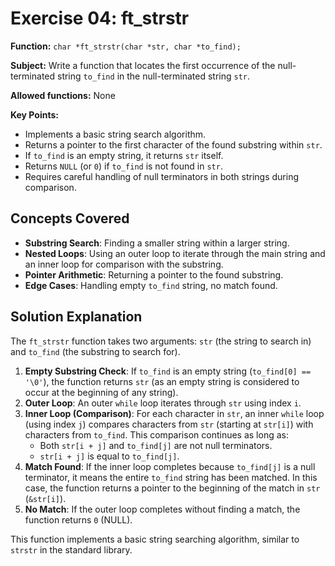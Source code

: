 # Exercise 04: ft_strstr

**Function:** `char *ft_strstr(char *str, char *to_find);`

**Subject:** Write a function that locates the first occurrence of the null-terminated string `to_find` in the null-terminated string `str`.

**Allowed functions:** None

**Key Points:**
-   Implements a basic string search algorithm.
-   Returns a pointer to the first character of the found substring within `str`.
-   If `to_find` is an empty string, it returns `str` itself.
-   Returns `NULL` (or `0`) if `to_find` is not found in `str`.
-   Requires careful handling of null terminators in both strings during comparison.

## Concepts Covered

-   **Substring Search**: Finding a smaller string within a larger string.
-   **Nested Loops**: Using an outer loop to iterate through the main string and an inner loop for comparison with the substring.
-   **Pointer Arithmetic**: Returning a pointer to the found substring.
-   **Edge Cases**: Handling empty `to_find` string, no match found.

## Solution Explanation

The `ft_strstr` function takes two arguments: `str` (the string to search in) and `to_find` (the substring to search for).

1.  **Empty Substring Check**: If `to_find` is an empty string (`to_find[0] == '\0'`), the function returns `str` (as an empty string is considered to occur at the beginning of any string).
2.  **Outer Loop**: An outer `while` loop iterates through `str` using index `i`.
3.  **Inner Loop (Comparison)**: For each character in `str`, an inner `while` loop (using index `j`) compares characters from `str` (starting at `str[i]`) with characters from `to_find`. This comparison continues as long as:
    *   Both `str[i + j]` and `to_find[j]` are not null terminators.
    *   `str[i + j]` is equal to `to_find[j]`.
4.  **Match Found**: If the inner loop completes because `to_find[j]` is a null terminator, it means the entire `to_find` string has been matched. In this case, the function returns a pointer to the beginning of the match in `str` (`&str[i]`).
5.  **No Match**: If the outer loop completes without finding a match, the function returns `0` (NULL).

This function implements a basic string searching algorithm, similar to `strstr` in the standard library.
